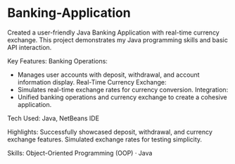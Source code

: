 # Banking-Application
Created a user-friendly Java Banking Application with real-time currency exchange. This project demonstrates my Java programming skills and basic API interaction.

Key Features:
Banking Operations:
 - Manages user accounts with deposit, withdrawal, and account information display.
Real-Time Currency Exchange:
 - Simulates real-time exchange rates for currency conversion.
Integration:
 - Unified banking operations and currency exchange to create a cohesive application.

Tech Used:
Java, NetBeans IDE

Highlights:
Successfully showcased deposit, withdrawal, and currency exchange features. Simulated exchange rates for testing simplicity.

Skills: Object-Oriented Programming (OOP) · Java
